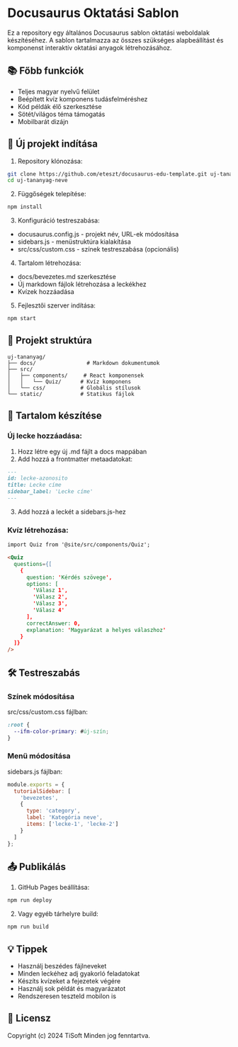 # Docusaurus Oktatási Sablon

Ez a repository egy általános Docusaurus sablon oktatási weboldalak készítéséhez. A sablon tartalmazza az összes szükséges alapbeállítást és komponenst interaktív oktatási anyagok létrehozásához.

## 📚 Főbb funkciók

- Teljes magyar nyelvű felület
- Beépített kvíz komponens tudásfelméréshez
- Kód példák élő szerkesztése
- Sötét/világos téma támogatás
- Mobilbarát dizájn

## 🚀 Új projekt indítása

1. Repository klónozása:
```bash
git clone https://github.com/eteszt/docusaurus-edu-template.git uj-tananyag-neve
cd uj-tananyag-neve
```

2. Függőségek telepítése:
```bash
npm install
```

3. Konfiguráció testreszabása:
- docusaurus.config.js - projekt név, URL-ek módosítása
- sidebars.js - menüstruktúra kialakítása
- src/css/custom.css - színek testreszabása (opcionális)

4. Tartalom létrehozása:
- docs/bevezetes.md szerkesztése
- Új markdown fájlok létrehozása a leckékhez
- Kvízek hozzáadása

5. Fejlesztői szerver indítása:
```bash
npm start
```

## 📁 Projekt struktúra

```
uj-tananyag/
├── docs/                # Markdown dokumentumok
├── src/
│   ├── components/     # React komponensek
│   │   └── Quiz/      # Kvíz komponens
│   └── css/           # Globális stílusok
└── static/            # Statikus fájlok
```

## 📝 Tartalom készítése

### Új lecke hozzáadása:
1. Hozz létre egy új .md fájlt a docs mappában
2. Add hozzá a frontmatter metaadatokat:
```markdown
---
id: lecke-azonosito
title: Lecke címe
sidebar_label: 'Lecke címe'
---
```
3. Add hozzá a leckét a sidebars.js-hez

### Kvíz létrehozása:
```markdown
import Quiz from '@site/src/components/Quiz';

<Quiz
  questions={[
    {
      question: 'Kérdés szövege',
      options: [
        'Válasz 1',
        'Válasz 2',
        'Válasz 3',
        'Válasz 4'
      ],
      correctAnswer: 0,
      explanation: 'Magyarázat a helyes válaszhoz'
    }
  ]}
/>
```

## 🛠️ Testreszabás

### Színek módosítása
src/css/custom.css fájlban:
```css
:root {
  --ifm-color-primary: #új-szín;
}
```

### Menü módosítása
sidebars.js fájlban:
```javascript
module.exports = {
  tutorialSidebar: [
    'bevezetes',
    {
      type: 'category',
      label: 'Kategória neve',
      items: ['lecke-1', 'lecke-2']
    }
  ]
};
```

## 📤 Publikálás

1. GitHub Pages beállítása:
```bash
npm run deploy
```

2. Vagy egyéb tárhelyre build:
```bash
npm run build
```

## 💡 Tippek

- Használj beszédes fájlneveket
- Minden leckéhez adj gyakorló feladatokat
- Készíts kvízeket a fejezetek végére
- Használj sok példát és magyarázatot
- Rendszeresen teszteld mobilon is

## 📄 Licensz

Copyright (c) 2024 TiSoft
Minden jog fenntartva.